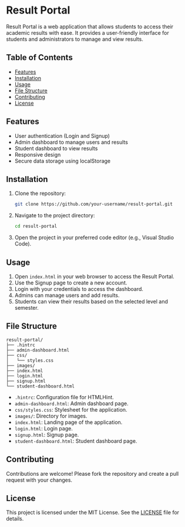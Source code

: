 # Result Portal

Result Portal is a web application that allows students to access their academic results with ease. It provides a user-friendly interface for students and administrators to manage and view results.

## Table of Contents

- [Features](#features)
- [Installation](#installation)
- [Usage](#usage)
- [File Structure](#file-structure)
- [Contributing](#contributing)
- [License](#license)

## Features

- User authentication (Login and Signup)
- Admin dashboard to manage users and results
- Student dashboard to view results
- Responsive design
- Secure data storage using localStorage

## Installation

1. Clone the repository:
    ```sh
    git clone https://github.com/your-username/result-portal.git
    ```
2. Navigate to the project directory:
    ```sh
    cd result-portal
    ```
3. Open the project in your preferred code editor (e.g., Visual Studio Code).

## Usage

1. Open `index.html` in your web browser to access the Result Portal.
2. Use the Signup page to create a new account.
3. Login with your credentials to access the dashboard.
4. Admins can manage users and add results.
5. Students can view their results based on the selected level and semester.

## File Structure

```
result-portal/
├── .hintrc
├── admin-dashboard.html
├── css/
│   └── styles.css
├── images/
├── index.html
├── login.html
├── signup.html
└── student-dashboard.html
```

- `.hintrc`: Configuration file for HTMLHint.
- `admin-dashboard.html`: Admin dashboard page.
- `css/styles.css`: Stylesheet for the application.
- `images/`: Directory for images.
- `index.html`: Landing page of the application.
- `login.html`: Login page.
- `signup.html`: Signup page.
- `student-dashboard.html`: Student dashboard page.

## Contributing

Contributions are welcome! Please fork the repository and create a pull request with your changes.

## License

This project is licensed under the MIT License. See the [LICENSE](LICENSE) file for details.